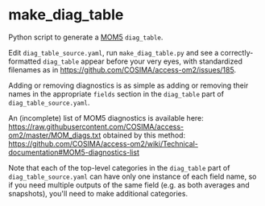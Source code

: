 # make_diag_table

Python script to generate a [MOM5](https://github.com/mom-ocean/MOM5) `diag_table`.

Edit `diag_table_source.yaml`, run `make_diag_table.py` and see a correctly-formatted `diag_table` appear before your very eyes, with standardized filenames as in https://github.com/COSIMA/access-om2/issues/185.

Adding or removing diagnostics is as simple as adding or removing their names in the appropriate `fields` section in the `diag_table` part of `diag_table_source.yaml`.

An (incomplete) list of MOM5 diagnostics is available here:
https://raw.githubusercontent.com/COSIMA/access-om2/master/MOM_diags.txt
obtained by this method:
https://github.com/COSIMA/access-om2/wiki/Technical-documentation#MOM5-diagnostics-list

Note that each of the top-level categories in the `diag_table` part of `diag_table_source.yaml` can have only one instance of each field name, so if you need multiple outputs of the same field (e.g. as both averages and snapshots), you'll need to make additional categories.
